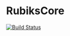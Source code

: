 # RubiksCore

[![Build Status](https://github.com/minhcly95/RubiksCore.jl/actions/workflows/CI.yml/badge.svg?branch=master)](https://github.com/minhcly95/RubiksCore.jl/actions/workflows/CI.yml?query=branch%3Amaster)
